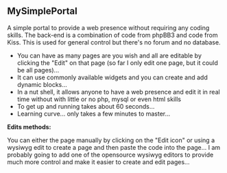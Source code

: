 MySimplePortal
--------------

A simple portal to provide a web presence without requiring any coding skills.
The back-end is a combination of code from phpBB3 and code from Kiss.
This is used for general control but there's no forum and no database.

* You can have as many pages are you wish and all are editable by clicking the "Edit" on that page (so far I only edit one page, but it could be all pages)...
* It can use commonly available widgets and you can create and add dynamic blocks...
* In a nut shell, it allows anyone to have a web presence and edit it in real time without with little or no php, mysql or even html skills
* To get up and running takes about 60 seconds...
* Learning curve... only takes a few minutes to master...

**Edits methods:**

You can either the page manually by clicking on the "Edit icon" or using a wysiwyg edit to create a page and then paste the code into the page... I am probably going to add one of the opensource wysiwyg editors to provide much more control and make it easier to create and edit pages...